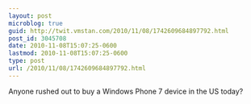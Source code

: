 ```yaml
---
layout: post
microblog: true
guid: http://twit.vmstan.com/2010/11/08/1742609684897792.html
post_id: 3045708
date: 2010-11-08T15:07:25-0600
lastmod: 2010-11-08T15:07:25-0600
type: post
url: /2010/11/08/1742609684897792.html
---
```

Anyone rushed out to buy a Windows Phone 7 device in the US today?
